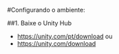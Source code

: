 #Configurando o ambiente:

##1. Baixe o Unity Hub
* https://unity.com/pt/download
ou 
* https://unity.com/download

